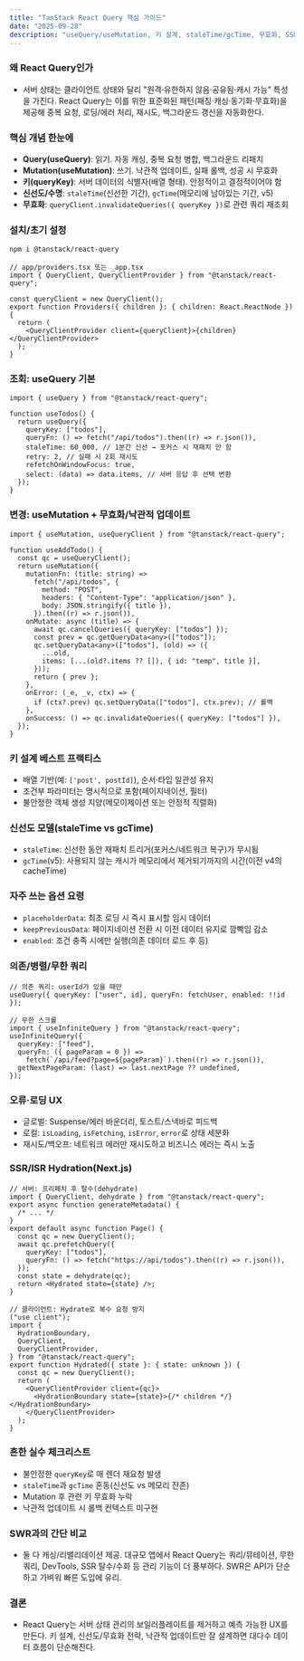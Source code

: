 ```yaml
---
title: "TanStack React Query 핵심 가이드"
date: "2025-09-28"
description: "useQuery/useMutation, 키 설계, staleTime/gcTime, 무효화, SSR Hydration"
---
```


### 왜 React Query인가

- 서버 상태는 클라이언트 상태와 달리 "원격·유한하지 않음·공유됨·캐시 가능" 특성을 가진다. React Query는 이를 위한 표준화된 패턴(패칭·캐싱·동기화·무효화)을 제공해 중복 요청, 로딩/에러 처리, 재시도, 백그라운드 갱신을 자동화한다.

### 핵심 개념 한눈에

- **Query(useQuery)**: 읽기. 자동 캐싱, 중복 요청 병합, 백그라운드 리패치
- **Mutation(useMutation)**: 쓰기. 낙관적 업데이트, 실패 롤백, 성공 시 무효화
- **키(queryKey)**: 서버 데이터의 식별자(배열 형태). 안정적이고 결정적이어야 함
- **신선도/수명**: `staleTime`(신선한 기간), `gcTime`(메모리에 남아있는 기간, v5)
- **무효화**: `queryClient.invalidateQueries({ queryKey })`로 관련 쿼리 재조회

### 설치/초기 설정

```bash
npm i @tanstack/react-query
```

```tsx
// app/providers.tsx 또는 _app.tsx
import { QueryClient, QueryClientProvider } from "@tanstack/react-query";

const queryClient = new QueryClient();
export function Providers({ children }: { children: React.ReactNode }) {
  return (
    <QueryClientProvider client={queryClient}>{children}</QueryClientProvider>
  );
}
```

### 조회: useQuery 기본

```tsx
import { useQuery } from "@tanstack/react-query";

function useTodos() {
  return useQuery({
    queryKey: ["todos"],
    queryFn: () => fetch("/api/todos").then((r) => r.json()),
    staleTime: 60_000, // 1분간 신선 → 포커스 시 재패치 안 함
    retry: 2, // 실패 시 2회 재시도
    refetchOnWindowFocus: true,
    select: (data) => data.items, // 서버 응답 후 선택 변환
  });
}
```

### 변경: useMutation + 무효화/낙관적 업데이트

```tsx
import { useMutation, useQueryClient } from "@tanstack/react-query";

function useAddTodo() {
  const qc = useQueryClient();
  return useMutation({
    mutationFn: (title: string) =>
      fetch("/api/todos", {
        method: "POST",
        headers: { "Content-Type": "application/json" },
        body: JSON.stringify({ title }),
      }).then((r) => r.json()),
    onMutate: async (title) => {
      await qc.cancelQueries({ queryKey: ["todos"] });
      const prev = qc.getQueryData<any>(["todos"]);
      qc.setQueryData<any>(["todos"], (old) => ({
        ...old,
        items: [...(old?.items ?? []), { id: "temp", title }],
      }));
      return { prev };
    },
    onError: (_e, _v, ctx) => {
      if (ctx?.prev) qc.setQueryData(["todos"], ctx.prev); // 롤백
    },
    onSuccess: () => qc.invalidateQueries({ queryKey: ["todos"] }),
  });
}
```

### 키 설계 베스트 프랙티스

- 배열 기반(예: `['post', postId]`), 순서·타입 일관성 유지
- 조건부 파라미터는 명시적으로 포함(페이지네이션, 필터)
- 불안정한 객체 생성 지양(메모이제이션 또는 안정적 직렬화)

### 신선도 모델(staleTime vs gcTime)

- `staleTime`: 신선한 동안 재패치 트리거(포커스/네트워크 복구)가 무시됨
- `gcTime`(v5): 사용되지 않는 캐시가 메모리에서 제거되기까지의 시간(이전 v4의 cacheTime)

### 자주 쓰는 옵션 요령

- `placeholderData`: 최초 로딩 시 즉시 표시할 임시 데이터
- `keepPreviousData`: 페이지네이션 전환 시 이전 데이터 유지로 깜빡임 감소
- `enabled`: 조건 충족 시에만 실행(의존 데이터 로드 후 등)

### 의존/병렬/무한 쿼리

```tsx
// 의존 쿼리: userId가 있을 때만
useQuery({ queryKey: ["user", id], queryFn: fetchUser, enabled: !!id });

// 무한 스크롤
import { useInfiniteQuery } from "@tanstack/react-query";
useInfiniteQuery({
  queryKey: ["feed"],
  queryFn: ({ pageParam = 0 }) =>
    fetch(`/api/feed?page=${pageParam}`).then((r) => r.json()),
  getNextPageParam: (last) => last.nextPage ?? undefined,
});
```

### 오류·로딩 UX

- 글로벌: Suspense/에러 바운더리, 토스트/스낵바로 피드백
- 로컬: `isLoading`, `isFetching`, `isError`, `error`로 상태 세분화
- 재시도/백오프: 네트워크 에러만 재시도하고 비즈니스 에러는 즉시 노출

### SSR/ISR Hydration(Next.js)

```tsx
// 서버: 프리페치 후 탈수(dehydrate)
import { QueryClient, dehydrate } from "@tanstack/react-query";
export async function generateMetadata() {
  /* ... */
}
export default async function Page() {
  const qc = new QueryClient();
  await qc.prefetchQuery({
    queryKey: ["todos"],
    queryFn: () => fetch("https://api/todos").then((r) => r.json()),
  });
  const state = dehydrate(qc);
  return <Hydrated state={state} />;
}

// 클라이언트: Hydrate로 복수 요청 방지
("use client");
import {
  HydrationBoundary,
  QueryClient,
  QueryClientProvider,
} from "@tanstack/react-query";
export function Hydrated({ state }: { state: unknown }) {
  const qc = new QueryClient();
  return (
    <QueryClientProvider client={qc}>
      <HydrationBoundary state={state}>{/* children */}</HydrationBoundary>
    </QueryClientProvider>
  );
}
```

### 흔한 실수 체크리스트

- 불안정한 `queryKey`로 매 렌더 재요청 발생
- `staleTime`과 `gcTime` 혼동(신선도 vs 메모리 잔존)
- Mutation 후 관련 키 무효화 누락
- 낙관적 업데이트 시 롤백 컨텍스트 미구현

### SWR과의 간단 비교

- 둘 다 캐싱/리밸리데이션 제공. 대규모 앱에서 React Query는 쿼리/뮤테이션, 무한 쿼리, DevTools, SSR 탈수/수화 등 관리 기능이 더 풍부하다. SWR은 API가 단순하고 가벼워 빠른 도입에 유리.

### 결론

- React Query는 서버 상태 관리의 보일러플레이트를 제거하고 예측 가능한 UX를 만든다. 키 설계, 신선도/무효화 전략, 낙관적 업데이트만 잘 설계하면 대다수 데이터 흐름이 단순해진다.
